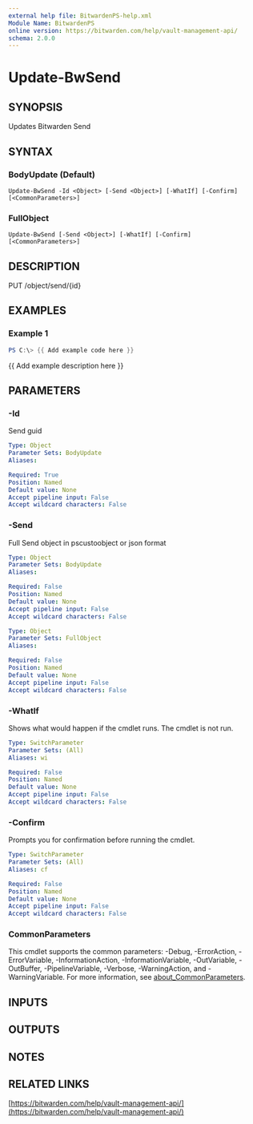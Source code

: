 ```yaml
---
external help file: BitwardenPS-help.xml
Module Name: BitwardenPS
online version: https://bitwarden.com/help/vault-management-api/
schema: 2.0.0
---
```


# Update-BwSend

## SYNOPSIS
Updates Bitwarden Send

## SYNTAX

### BodyUpdate (Default)
```
Update-BwSend -Id <Object> [-Send <Object>] [-WhatIf] [-Confirm] [<CommonParameters>]
```

### FullObject
```
Update-BwSend [-Send <Object>] [-WhatIf] [-Confirm] [<CommonParameters>]
```

## DESCRIPTION
PUT /object/send/{id}

## EXAMPLES

### Example 1
```powershell
PS C:\> {{ Add example code here }}
```

{{ Add example description here }}

## PARAMETERS

### -Id
Send guid

```yaml
Type: Object
Parameter Sets: BodyUpdate
Aliases:

Required: True
Position: Named
Default value: None
Accept pipeline input: False
Accept wildcard characters: False
```

### -Send
Full Send object in pscustoobject or json format

```yaml
Type: Object
Parameter Sets: BodyUpdate
Aliases:

Required: False
Position: Named
Default value: None
Accept pipeline input: False
Accept wildcard characters: False
```

```yaml
Type: Object
Parameter Sets: FullObject
Aliases:

Required: False
Position: Named
Default value: None
Accept pipeline input: False
Accept wildcard characters: False
```

### -WhatIf
Shows what would happen if the cmdlet runs.
The cmdlet is not run.

```yaml
Type: SwitchParameter
Parameter Sets: (All)
Aliases: wi

Required: False
Position: Named
Default value: None
Accept pipeline input: False
Accept wildcard characters: False
```

### -Confirm
Prompts you for confirmation before running the cmdlet.

```yaml
Type: SwitchParameter
Parameter Sets: (All)
Aliases: cf

Required: False
Position: Named
Default value: None
Accept pipeline input: False
Accept wildcard characters: False
```

### CommonParameters
This cmdlet supports the common parameters: -Debug, -ErrorAction, -ErrorVariable, -InformationAction, -InformationVariable, -OutVariable, -OutBuffer, -PipelineVariable, -Verbose, -WarningAction, and -WarningVariable. For more information, see [about_CommonParameters](http://go.microsoft.com/fwlink/?LinkID=113216).

## INPUTS

## OUTPUTS

## NOTES

## RELATED LINKS

[https://bitwarden.com/help/vault-management-api/](https://bitwarden.com/help/vault-management-api/)

